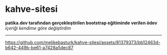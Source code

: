 # kahve-sitesi
**patika.dev tarafından gerçekleştirilen bootstrap eğitiminde verilen ödev**
*içeriği kendime göre değiştirdim*
***


https://github.com/melikebasturk/kahve-sitesi/assets/81379373/bb12463d-b642-449b-be61-a7428a5dec87

